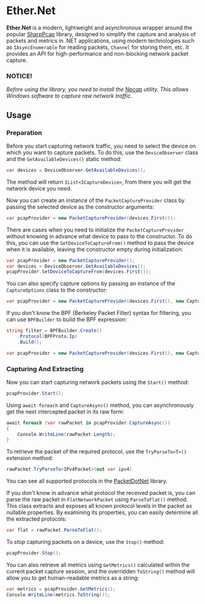 # Ether.Net
**Ether.Net** is a modern, lightweight and asynchronous wrapper around the popular [SharpPcap](https://github.com/dotpcap/sharppcap) library, designed to simplify the capture and analysis of packets and metrics in .NET applications, using modern technologies such as `IAsyncEnumerable` for reading packets, `Channel` for storing them, etc. It provides an API for high-performance and non-blocking network packet capture.

### NOTICE!
*Before using the library, you need to install the [Npcap](https://npcap.com/) utility. This allows Windows software to capture raw network traffic.*

## Usage
### Preparation
Before you start capturing network traffic, you need to select the device on which you want to capture packets. To do this, use the `DeviceObserver` class and the `GetAvailableDevices()` static method:
```csharp
var devices = DeviceObserver.GetAvailableDevices();
```
The method will return `IList<ICaptureDevice>`, from there you will get the network device you need.

Now you can create an instance of the `PacketCaptureProvider` class by passing the selected device as the constructor arguments:
```csharp
var pcapProvider = new PacketCaptureProvider(devices.First());
```

There are cases when you need to initialize the `PacketCaptureProvider` without knowing in advance what device to pass to the constructor. To do this, you can use the `SetDeviceToCaptureFrom()` method to pass the device when it is available, leaving the constructor empty during initialization:
```csharp
var pcapProvider = new PacketCaptureProvider();
var devices = DeviceObserver.GetAvailableDevices();
pcapProvider.SetDeviceToCaptureFrom(devices.First());
```

You can also specify capture options by passing an instance of the `CaptureOptions` class to the constructor:
```csharp
var pcapProvider = new PacketCaptureProvider(devices.First(), new CaptureOptions { Filter = string.Empty });
```

If you don't know the BPF (Berkeley Packet Filter) syntax for filtering, you can use `BPFBuilder` to build the BPF expression:
```csharp
string filter = BPFBuilder.Create()
    .Protocol(BPFProto.Ip)
    .Build();

var pcapProvider = new PacketCaptureProvider(devices.First(), new CaptureOptions { Filter = filter });
```

### Capturing And Extracting
Now you can start capturing network packets using the `Start()` method:
```csharp
pcapProvider.Start();
```

Using `await foreach` and `CaptureAsync()` method, you can asynchronously get the next intercepted packet in its raw form:
```csharp
await foreach (var rawPacket in pcapProvider.CaptureAsync())
{
    Console.WriteLine(rawPacket.Length);
}
```

To retrieve the packet of the required protocol, use the `TryParseTo<T>()` extension method:
```csharp
rawPacket.TryParseTo<IPv4Packet>(out var ipv4)
```

You can see all supported protocols in the [PacketDotNet](https://github.com/dotpcap/packetnet) library.

If you don't know in advance what protocol the received packet is, you can parse the raw packet in `FlatNetworkPacket` using `ParseToFlat()` method.
This class extracts and exposes all known protocol levels in the packet as nullable properties. By examining its properties, you can easily determine all the extracted protocols:
```csharp
var flat = rawPacket.ParseToFlat();
```

To stop capturing packets on a device, use the `Stop()` method:
```csharp
pcapProvider.Stop();
```

You can also retrieve all metrics using `GetMetrics()` calculated within the current packet capture session, and the overridden `ToString()` method will allow you to get human-readable metrics as a string:
```csharp
var metrics = pcapProvider.GetMetrics();
Console.WriteLine(metrics.ToString());
```
